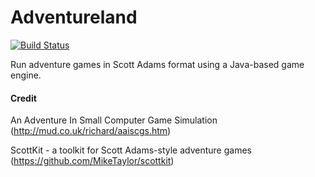 # Adventureland

[![Build Status](https://travis-ci.org/mphartman/adventureland.svg?branch=master)](https://travis-ci.org/mphartman/adventureland)

Run adventure games in Scott Adams format using a Java-based game engine. 



#### Credit

An Adventure In Small Computer Game Simulation (http://mud.co.uk/richard/aaiscgs.htm)

ScottKit - a toolkit for Scott Adams-style adventure games (https://github.com/MikeTaylor/scottkit)